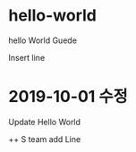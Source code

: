 # hello-world
hello World Guede

Insert line
# 2019-10-01 수정
Update Hello World


++ S team add Line
